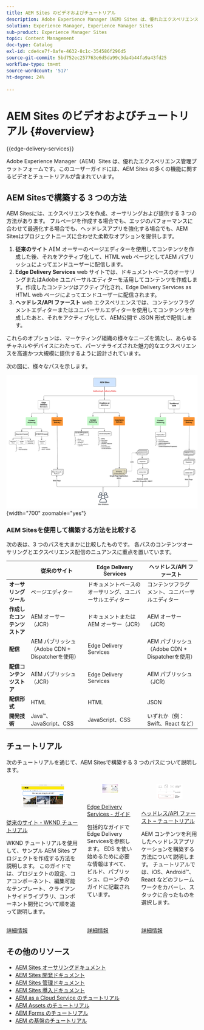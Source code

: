 ```yaml
---
title: AEM Sites のビデオおよびチュートリアル
description: Adobe Experience Manager（AEM）Sites は、優れたエクスペリエンス管理プラットフォームです。このユーザーガイドには、AEM Sites の多くの機能に関するビデオとチュートリアルが含まれています。
solution: Experience Manager, Experience Manager Sites
sub-product: Experience Manager Sites
topic: Content Management
doc-type: Catalog
exl-id: cde4ce7f-0afe-4632-8c1c-354586f296d5
source-git-commit: 5bd752ec257763e6d5da99c3da4b44fa9a43fd25
workflow-type: tm+mt
source-wordcount: '517'
ht-degree: 24%

---
```


# AEM Sites のビデオおよびチュートリアル {#overview}

{{edge-delivery-services}}

Adobe Experience Manager（AEM）Sites は、優れたエクスペリエンス管理プラットフォームです。このユーザーガイドには、AEM Sites の多くの機能に関するビデオとチュートリアルが含まれています。

## AEM Sitesで構築する 3 つの方法

AEM Sitesには、エクスペリエンスを作成、オーサリングおよび提供する 3 つの方法があります。 フルページを作成する場合でも、エッジのパフォーマンスに合わせて最適化する場合でも、ヘッドレスアプリを強化する場合でも、AEM Sitesはプロジェクトニーズに合わせた柔軟なオプションを提供します。

1. **従来のサイト** AEM オーサーのページエディターを使用してコンテンツを作成した後、それをアクティブ化して、HTML web ページとしてAEM パブリッシュによってエンドユーザーに配信します。
1. **Edge Delivery Services** web サイトでは、ドキュメントベースのオーサリングまたはAdobe ユニバーサルエディターを活用してコンテンツを作成します。作成したコンテンツはアクティブ化され、Edge Delivery Services as HTML web ページによってエンドユーザーに配信されます。
1. **ヘッドレス/API ファースト** web エクスペリエンスでは、コンテンツフラグメントエディターまたはユニバーサルエディターを使用してコンテンツを作成したあと、それをアクティブ化して、AEM公開で JSON 形式で配信します。

これらのオプションは、マーケティング組織の様々なニーズを満たし、あらゆるチャネルやデバイスにわたって、パーソナライズされた魅力的なエクスペリエンスを高速かつ大規模に提供するように設計されています。

次の図に、様々なパスを示します。

![AEM-Sites-Content-Authoring-and-Experience-Delivery-Paths.png](./assets/aem-sites-authoring-and-experience-delivery-paths.png){width="700" zoomable="yes"}

### AEM Sitesを使用して構築する方法を比較する

次の表は、3 つのパスを大まかに比較したものです。 各パスのコンテンツオーサリングとエクスペリエンス配信のニュアンスに重点を置いています。

|            | 従来のサイト | Edge Delivery Services | ヘッドレス/API ファースト |
|---------------------|------------------------------|---------------------------------|---------------------------------------------|
| **オーサリングツール** | ページエディター | ドキュメントベースのオーサリング、ユニバーサルエディター | コンテンツフラグメント、ユニバーサルエディター |
| **作成したコンテンツストア** | AEM オーサー（JCR） | ドキュメントまたはAEM オーサー（JCR） | AEM オーサー（JCR） |
| **配信** | AEM パブリッシュ（Adobe CDN + Dispatcherを使用） | Edge Delivery Services | AEM パブリッシュ（Adobe CDN + Dispatcherを使用） |
| **配信コンテンツストア** | AEM パブリッシュ（JCR） | Edge Delivery Services | AEM パブリッシュ（JCR） |
| **配信形式** | HTML | HTML | JSON |
| **開発技術** | Java™、JavaScript、CSS | JavaScript、CSS | いずれか（例：Swift、React など） |

## チュートリアル

次のチュートリアルを通じて、AEM Sitesで構築する 3 つのパスについて説明します。

<!-- CARDS

* https://experienceleague.adobe.com/en/docs/experience-manager-learn/getting-started-wknd-tutorial-develop/overview
  {title = Traditional Sites - WKND Tutorial}
  {description = Learn how to build a sample AEM Sites project using the WKND tutorial. This guide walks you through project setup, Core Components, Editable Templates, client-side libraries, and component development.}
  {image = ./assets/aem-wknd-spa-editor-tutorial.png}
  {target = _self}
* https://www.aem.live/docs/
  {title = Edge Delivery Services - Guides}
  {description = Explore Edge Delivery Services with comprehensive guides. The Build, Publish, and Launch guides cover everything you need to get started with EDS.}
  {image = ./assets/edge-delivery-services.png}
  {target = _blank}
* https://experienceleague.adobe.com/en/docs/experience-manager-learn/getting-started-with-aem-headless/overview
  {title = Headless/API-First - Tutorials}
  {description = Learn how to build headless applications powered by AEM content. Tutorials cover frameworks like iOS, Android, and React—choose what fits your stack.}
  {image = ./assets/headless.png}
  {target = _self}
-->
<!-- START CARDS HTML - DO NOT MODIFY BY HAND -->
<div class="columns">
    <div class="column is-half-tablet is-half-desktop is-one-third-widescreen" aria-label="Traditional Sites - WKND Tutorial">
        <div class="card" style="height: 100%; display: flex; flex-direction: column; height: 100%;">
            <div class="card-image">
                <figure class="image x-is-16by9">
                    <a href="https://experienceleague.adobe.com/ja/docs/experience-manager-learn/getting-started-wknd-tutorial-develop/overview" title="従来のサイト - WKND チュートリアル" target="_self" rel="referrer">
                        <img class="is-bordered-r-small" src="./assets/aem-wknd-spa-editor-tutorial.png" alt="従来のサイト - WKND チュートリアル"
                             style="width: 100%; aspect-ratio: 16 / 9; object-fit: cover; overflow: hidden; display: block; margin: auto;">
                    </a>
                </figure>
            </div>
            <div class="card-content is-padded-small" style="display: flex; flex-direction: column; flex-grow: 1; justify-content: space-between;">
                <div class="top-card-content">
                    <p class="headline is-size-6 has-text-weight-bold">
                        <a href="https://experienceleague.adobe.com/ja/docs/experience-manager-learn/getting-started-wknd-tutorial-develop/overview" target="_self" rel="referrer" title="従来のサイト - WKND チュートリアル"> 従来のサイト - WKND チュートリアル </a>
                    </p>
                    <p class="is-size-6">WKND チュートリアルを使用して、サンプル AEM Sites プロジェクトを作成する方法を説明します。 このガイドでは、プロジェクトの設定、コアコンポーネント、編集可能なテンプレート、クライアントサイドライブラリ、コンポーネント開発について順を追って説明します。</p>
                </div>
                <a href="https://experienceleague.adobe.com/ja/docs/experience-manager-learn/getting-started-wknd-tutorial-develop/overview" target="_self" rel="referrer" class="spectrum-Button spectrum-Button--outline spectrum-Button--primary spectrum-Button--sizeM" style="align-self: flex-start; margin-top: 1rem;">
                    <span class="spectrum-Button-label has-no-wrap has-text-weight-bold">詳細情報</span>
                </a>
            </div>
        </div>
    </div>
    <div class="column is-half-tablet is-half-desktop is-one-third-widescreen" aria-label="Edge Delivery Services - Guides">
        <div class="card" style="height: 100%; display: flex; flex-direction: column; height: 100%;">
            <div class="card-image">
                <figure class="image x-is-16by9">
                    <a href="https://www.aem.live/docs/" title="Edge Delivery Services - ガイド" target="_blank" rel="referrer">
                        <img class="is-bordered-r-small" src="./assets/edge-delivery-services.png" alt="Edge Delivery Services - ガイド"
                             style="width: 100%; aspect-ratio: 16 / 9; object-fit: cover; overflow: hidden; display: block; margin: auto;">
                    </a>
                </figure>
            </div>
            <div class="card-content is-padded-small" style="display: flex; flex-direction: column; flex-grow: 1; justify-content: space-between;">
                <div class="top-card-content">
                    <p class="headline is-size-6 has-text-weight-bold">
                        <a href="https://www.aem.live/docs/" target="_blank" rel="referrer" title="Edge Delivery Services - ガイド">Edge Delivery Services - ガイド </a>
                    </p>
                    <p class="is-size-6">包括的なガイドでEdge Delivery Servicesを参照します。 EDS を使い始めるために必要な情報はすべて、ビルド、パブリッシュ、ローンチのガイドに記載されています。</p>
                </div>
                <a href="https://www.aem.live/docs/" target="_blank" rel="referrer" class="spectrum-Button spectrum-Button--outline spectrum-Button--primary spectrum-Button--sizeM" style="align-self: flex-start; margin-top: 1rem;">
                    <span class="spectrum-Button-label has-no-wrap has-text-weight-bold">詳細情報</span>
                </a>
            </div>
        </div>
    </div>
    <div class="column is-half-tablet is-half-desktop is-one-third-widescreen" aria-label="Headless/API-First - Tutorials">
        <div class="card" style="height: 100%; display: flex; flex-direction: column; height: 100%;">
            <div class="card-image">
                <figure class="image x-is-16by9">
                    <a href="https://experienceleague.adobe.com/en/docs/experience-manager-learn/getting-started-with-aem-headless/overview" title="ヘッドレス/API ファースト – チュートリアル" target="_self" rel="referrer">
                        <img class="is-bordered-r-small" src="./assets/headless.png" alt="ヘッドレス/API ファースト – チュートリアル"
                             style="width: 100%; aspect-ratio: 16 / 9; object-fit: cover; overflow: hidden; display: block; margin: auto;">
                    </a>
                </figure>
            </div>
            <div class="card-content is-padded-small" style="display: flex; flex-direction: column; flex-grow: 1; justify-content: space-between;">
                <div class="top-card-content">
                    <p class="headline is-size-6 has-text-weight-bold">
                        <a href="https://experienceleague.adobe.com/en/docs/experience-manager-learn/getting-started-with-aem-headless/overview" target="_self" rel="referrer" title="ヘッドレス/API ファースト – チュートリアル"> ヘッドレス/API ファースト – チュートリアル </a>
                    </p>
                    <p class="is-size-6">AEM コンテンツを利用したヘッドレスアプリケーションを構築する方法について説明します。 チュートリアルでは、iOS、Android™、React などのフレームワークをカバーし、スタックに合ったものを選択します。</p>
                </div>
                <a href="https://experienceleague.adobe.com/en/docs/experience-manager-learn/getting-started-with-aem-headless/overview" target="_self" rel="referrer" class="spectrum-Button spectrum-Button--outline spectrum-Button--primary spectrum-Button--sizeM" style="align-self: flex-start; margin-top: 1rem;">
                    <span class="spectrum-Button-label has-no-wrap has-text-weight-bold">詳細情報</span>
                </a>
            </div>
        </div>
    </div>
</div>
<!-- END CARDS HTML - DO NOT MODIFY BY HAND -->


## その他のリソース

* [AEM Sites オーサリングドキュメント](https://experienceleague.adobe.com/ja/docs/experience-manager-65/content/sites/authoring/essentials/first-steps)
* [AEM Sites 開発ドキュメント](https://experienceleague.adobe.com/en/docs/experience-manager-65/content/implementing/developing/introduction/getting-started)
* [AEM Sites 管理ドキュメント](https://experienceleague.adobe.com/en/docs/experience-manager-65/content/sites/administering/home)
* [AEM Sites 導入ドキュメント](https://experienceleague.adobe.com/en/docs/experience-manager-65/content/implementing/deploying/introduction/platform)
* [AEM as a Cloud Service のチュートリアル](/help/cloud-service/overview.md)
* [AEM Assets のチュートリアル](/help/assets/overview.md)
* [AEM Forms のチュートリアル](/help/forms/overview.md)
* [AEM の基盤のチュートリアル](/help/foundation/overview.md)
